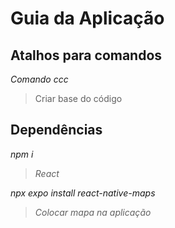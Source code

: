 # Guia da Aplicação
## Atalhos para comandos
*Comando ccc*
> Criar base do código

## Dependências
*npm i*
> *React*

*npx expo install react-native-maps*
> *Colocar mapa na aplicação*
